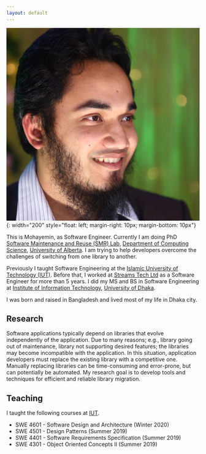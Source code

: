 ```yaml
---
layout: default
---
```


![Mohayemin](assets/mohayemin-square.jpg){: width="200" style="float: left; margin-right: 10px; margin-bottom: 10px"}

This is Mohayemin, as Software Engineer. Currently I am doing PhD [Software Maintenance and Reuse (SMR) Lab](https://sarahnadi.org/smr/), [Department of Computing Science](https://www.cs.ualberta.ca/), [University of Alberta](https://www.ualberta.ca/). I am trying to help developers overcome the challenges of switching from one library to another.

Previously I taught Software Engineering at the [Islamic University of Technology (IUT)](https://www.iutoic-dhaka.edu/).
Before that, I worked at [Streams Tech Ltd](https://www.streamstech.com.bd/) as a Software Engineer for more than 5 years.
I did my MS and BS in Software Engineering at [Institute of Information Technology](http://www.iit.du.ac.bd/), [University of Dhaka](https://www.du.ac.bd/).

I was born and raised in Bangladesh and lived most of my life in Dhaka city.  

## Research
Software applications typically depend on libraries that evolve independently of the application. Due to many reasons; e.g., library going out of maintenance,  library not supporting desired features; the libraries may become incompatible with the application. In this situation, application developers must replace the existing library with a competitive one. Manually replacing libraries can be time-consuming and error-prone, but can potentially be automated. My research goal is to develop tools and techniques for efficient and reliable library migration.

## Teaching
I taught the following courses at [IUT](https://www.iutoic-dhaka.edu/). 
* SWE 4601 - Software Design and Architecture (Winter 2020)
* SWE 4501 - Design Patterns (Summer 2019)
* SWE 4401 - Software Requirements Specification (Summer 2019)
* SWE 4301 - Object Oriented Concepts II (Summer 2019)
